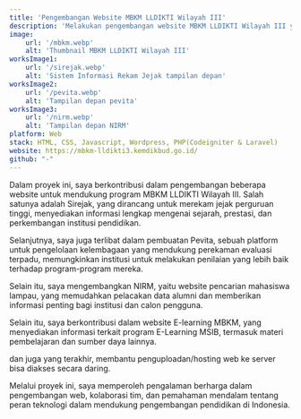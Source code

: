 ```yaml
---
title: 'Pengembangan Website MBKM LLDIKTI Wilayah III'
description: 'Melakukan pengembangan website MBKM LLDIKTI Wilayah III yaitu Sirejak, Pevita, E-learning MBKM dan NIRM.'
image:
    url: '/mbkm.webp'
    alt: 'Thumbnail MBKM LLDIKTI Wilayah III'
worksImage1:
    url: '/sirejak.webp'
    alt: 'Sistem Informasi Rekam Jejak tampilan depan'
worksImage2:
    url: '/pevita.webp'
    alt: 'Tampilan depan pevita'
worksImage3:
    url: '/nirm.webp'
    alt: 'Tampilan depan NIRM'
platform: Web
stack: HTML, CSS, Javascript, Wordpress, PHP(Codeigniter & Laravel)
website: https://mbkm-lldikti3.kemdikbud.go.id/
github: "-"
---
```


Dalam proyek ini, saya berkontribusi dalam pengembangan beberapa website untuk mendukung program MBKM LLDIKTI Wilayah III. Salah satunya adalah Sirejak, yang dirancang untuk merekam jejak perguruan tinggi, menyediakan informasi lengkap mengenai sejarah, prestasi, dan perkembangan institusi pendidikan. 

Selanjutnya, saya juga terlibat dalam pembuatan Pevita, sebuah platform untuk pengelolaan kelembagaan yang mendukung perekaman evaluasi terpadu, memungkinkan institusi untuk melakukan penilaian yang lebih baik terhadap program-program mereka. 

Selain itu, saya mengembangkan NIRM, yaitu website pencarian mahasiswa lampau, yang memudahkan pelacakan data alumni dan memberikan informasi penting bagi institusi dan calon pengguna. 

Selain itu, saya berkontribusi dalam website E-learning MBKM, yang menyediakan informasi terkait program E-Learning MSIB, termasuk materi pembelajaran dan sumber daya lainnya.

dan juga yang terakhir, membantu penguploadan/hosting web ke server bisa diakses secara daring.

Melalui proyek ini, saya memperoleh pengalaman berharga dalam pengembangan web, kolaborasi tim, dan pemahaman mendalam tentang peran teknologi dalam mendukung pengembangan pendidikan di Indonesia.
